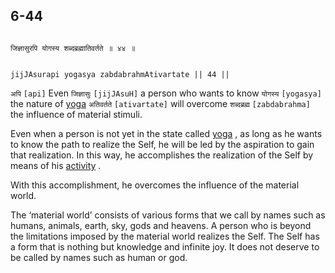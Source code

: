 ## 6-44


```shloka-sa

जिज्ञासुरपि योगस्य शब्दब्रह्मातिवर्तते ॥ ४४ ॥

```
```shloka-sa-hk

jijJAsurapi yogasya zabdabrahmAtivartate || 44 ||

```
`अपि` `[api]` Even `जिज्ञासुः` `[jijJAsuH]` a person who wants to know `योगस्य` `[yogasya]` the nature of 
[yoga](6-20_to_6-23.md#yoga_state_of_being) `अतिवर्तते` `[ativartate]` will overcome `शब्दब्रह्म` `[zabdabrahma]` the influence of material stimuli.

Even when a person is not yet in the state called 
[yoga](6-20_to_6-23.md#yoga_state_of_being)
, as long as he wants to know the path to realize the Self, he will be led by the aspiration to gain that realization. In this way, he accomplishes the realization of the Self by means of his 
[activity](Back-to-Basics.md#karmayOga_a_defn)
. 

With this accomplishment, he overcomes the influence of the material world. 

The ‘material world’ consists of various forms that we call by names such as humans, animals, earth, sky, gods and heavens. A person who is beyond the limitations imposed by the material world realizes the Self. The Self has a form that is nothing but knowledge and infinite joy. It does not deserve to be called by names such as human or god.


